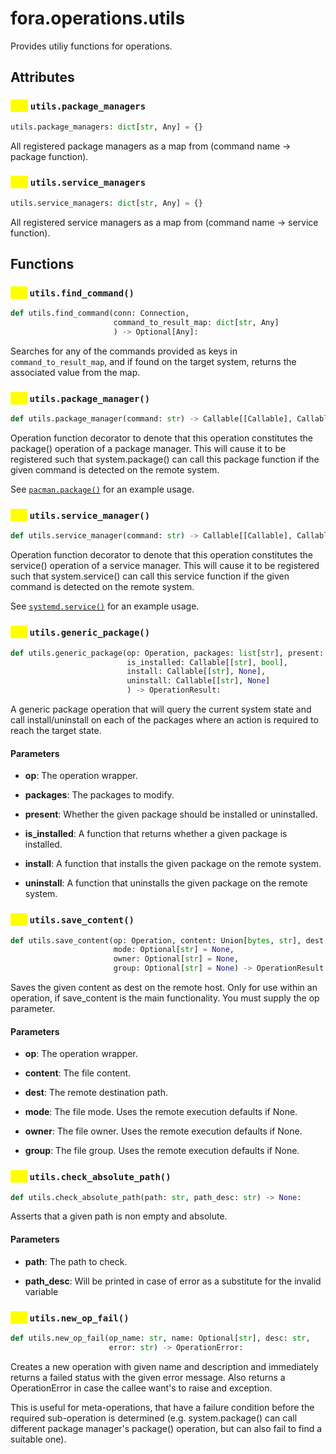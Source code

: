 # fora.operations.utils

Provides utiliy functions for operations.

## Attributes

### <mark style="color:yellow;">attr</mark> `utils.package_managers`

```python
utils.package_managers: dict[str, Any] = {}
```

All registered package managers as a map from (command name -> package function).

### <mark style="color:yellow;">attr</mark> `utils.service_managers`

```python
utils.service_managers: dict[str, Any] = {}
```

All registered service managers as a map from (command name -> service function).

## Functions

### <mark style="color:yellow;">def</mark> `utils.find_command()`

```python
def utils.find_command(conn: Connection, 
                       command_to_result_map: dict[str, Any]
                       ) -> Optional[Any]:
```

Searches for any of the commands provided as keys in `command_to_result_map`,
and if found on the target system, returns the associated value from the map.

### <mark style="color:yellow;">def</mark> `utils.package_manager()`

```python
def utils.package_manager(command: str) -> Callable[[Callable], Callable]:
```

Operation function decorator to denote that this operation constitutes the package() operation of a package manager.
This will cause it to be registered such that system.package() can call this package function if the given command is detected on the remote system.

See [`pacman.package()`](api/fora/operations/pacman.md#def-pacman.package) for an example usage.

### <mark style="color:yellow;">def</mark> `utils.service_manager()`

```python
def utils.service_manager(command: str) -> Callable[[Callable], Callable]:
```

Operation function decorator to denote that this operation constitutes the service() operation of a service manager.
This will cause it to be registered such that system.service() can call this service function if the given command is detected on the remote system.

See [`systemd.service()`](api/fora/operations/systemd.md#def-systemd.service) for an example usage.

### <mark style="color:yellow;">def</mark> `utils.generic_package()`

```python
def utils.generic_package(op: Operation, packages: list[str], present: bool, 
                          is_installed: Callable[[str], bool], 
                          install: Callable[[str], None], 
                          uninstall: Callable[[str], None]
                          ) -> OperationResult:
```

A generic package operation that will query the current system state and
call install/uninstall on each of the packages where an action is required
to reach the target state.

#### Parameters

 -  **op**: The operation wrapper.

 -  **packages**: The packages to modify.

 -  **present**: Whether the given package should be installed or uninstalled.

 -  **is_installed**: A function that returns whether a given package is installed.

 -  **install**: A function that installs the given package on the remote system.

 -  **uninstall**: A function that uninstalls the given package on the remote system.

### <mark style="color:yellow;">def</mark> `utils.save_content()`

```python
def utils.save_content(op: Operation, content: Union[bytes, str], dest: str, 
                       mode: Optional[str] = None, 
                       owner: Optional[str] = None, 
                       group: Optional[str] = None) -> OperationResult:
```

Saves the given content as dest on the remote host. Only for use within an operation,
if save_content is the main functionality. You must supply the op parameter.

#### Parameters

 -  **op**: The operation wrapper.

 -  **content**: The file content.

 -  **dest**: The remote destination path.

 -  **mode**: The file mode. Uses the remote execution defaults if None.

 -  **owner**: The file owner. Uses the remote execution defaults if None.

 -  **group**: The file group. Uses the remote execution defaults if None.

### <mark style="color:yellow;">def</mark> `utils.check_absolute_path()`

```python
def utils.check_absolute_path(path: str, path_desc: str) -> None:
```

Asserts that a given path is non empty and absolute.

#### Parameters

 -  **path**: The path to check.

 -  **path_desc**: Will be printed in case of error as a substitute for the invalid variable

### <mark style="color:yellow;">def</mark> `utils.new_op_fail()`

```python
def utils.new_op_fail(op_name: str, name: Optional[str], desc: str, 
                      error: str) -> OperationError:
```

Creates a new operation with given name and description and immediately
returns a failed status with the given error message. Also returns a OperationError in case
the callee want's to raise and exception.

This is useful for meta-operations, that have a failure condition before the
required sub-operation is determined (e.g. system.package() can call different package
manager's package() operation, but can also fail to find a suitable one).
